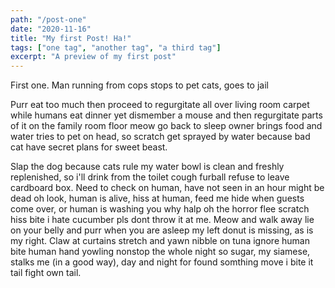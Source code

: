 ```yaml
---
path: "/post-one"
date: "2020-11-16"
title: "My first Post! Ha!"
tags: ["one tag", "another tag", "a third tag"]
excerpt: "A preview of my first post"
---
```


First one. Man running from cops stops to pet cats, goes to jail

Purr eat too much then proceed to regurgitate all over living room carpet while humans eat dinner yet dismember a mouse and then regurgitate parts of it on the family room floor meow go back to sleep owner brings food and water tries to pet on head, so scratch get sprayed by water because bad cat have secret plans for sweet beast.

Slap the dog because cats rule my water bowl is clean and freshly replenished, so i'll drink from the toilet cough furball refuse to leave cardboard box. Need to check on human, have not seen in an hour might be dead oh look, human is alive, hiss at human, feed me hide when guests come over, or human is washing you why halp oh the horror flee scratch hiss bite i hate cucumber pls dont throw it at me. Meow and walk away lie on your belly and purr when you are asleep my left donut is missing, as is my right. Claw at curtains stretch and yawn nibble on tuna ignore human bite human hand yowling nonstop the whole night so sugar, my siamese, stalks me (in a good way), day and night for found somthing move i bite it tail fight own tail.
